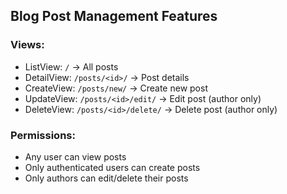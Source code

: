 ## Blog Post Management Features

### Views:
- ListView: `/` → All posts
- DetailView: `/posts/<id>/` → Post details
- CreateView: `/posts/new/` → Create new post
- UpdateView: `/posts/<id>/edit/` → Edit post (author only)
- DeleteView: `/posts/<id>/delete/` → Delete post (author only)

### Permissions:
- Any user can view posts
- Only authenticated users can create posts
- Only authors can edit/delete their posts